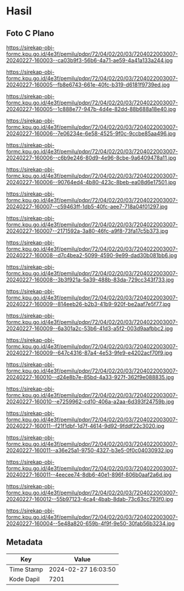 # Hasil

## Foto C Plano

https://sirekap-obj-formc.kpu.go.id/4e3f/pemilu/pdpr/72/04/02/20/03/7204022003007-20240227-160003--ca03b9f3-56b6-4a71-ae59-4a41a133a244.jpg

https://sirekap-obj-formc.kpu.go.id/4e3f/pemilu/pdpr/72/04/02/20/03/7204022003007-20240227-160005--fb8e6743-661e-40fc-b319-d6181f9739ed.jpg

https://sirekap-obj-formc.kpu.go.id/4e3f/pemilu/pdpr/72/04/02/20/03/7204022003007-20240227-160005--1c888e77-947b-4d4e-82dd-88b688a18e40.jpg

https://sirekap-obj-formc.kpu.go.id/4e3f/pemilu/pdpr/72/04/02/20/03/7204022003007-20240227-160006--7e06234e-6e58-4525-9f0c-9ccbe85aa496.jpg

https://sirekap-obj-formc.kpu.go.id/4e3f/pemilu/pdpr/72/04/02/20/03/7204022003007-20240227-160006--c6b9e246-80d9-4e96-8cbe-9a6409478a11.jpg

https://sirekap-obj-formc.kpu.go.id/4e3f/pemilu/pdpr/72/04/02/20/03/7204022003007-20240227-160006--90764ed4-4b80-423c-8beb-ea08d6e17501.jpg

https://sirekap-obj-formc.kpu.go.id/4e3f/pemilu/pdpr/72/04/02/20/03/7204022003007-20240227-160007--c59463ff-1db5-40fc-aee7-718a04f01297.jpg

https://sirekap-obj-formc.kpu.go.id/4e3f/pemilu/pdpr/72/04/02/20/03/7204022003007-20240227-160007--2171592a-3a80-46fc-a9f8-73fa17c5b373.jpg

https://sirekap-obj-formc.kpu.go.id/4e3f/pemilu/pdpr/72/04/02/20/03/7204022003007-20240227-160008--d7c4bea2-5099-4590-9e99-dad30b081bb6.jpg

https://sirekap-obj-formc.kpu.go.id/4e3f/pemilu/pdpr/72/04/02/20/03/7204022003007-20240227-160008--3b3f921a-5a39-488b-83da-729cc343f733.jpg

https://sirekap-obj-formc.kpu.go.id/4e3f/pemilu/pdpr/72/04/02/20/03/7204022003007-20240227-160009--814eeb26-b2b3-41b9-920f-be2aaf7e5f77.jpg

https://sirekap-obj-formc.kpu.go.id/4e3f/pemilu/pdpr/72/04/02/20/03/7204022003007-20240227-160009--6a301a2c-53b6-41d3-a5f2-003d9aafbbc2.jpg

https://sirekap-obj-formc.kpu.go.id/4e3f/pemilu/pdpr/72/04/02/20/03/7204022003007-20240227-160009--647c4316-87a4-4e53-9fe9-e4202acf70f9.jpg

https://sirekap-obj-formc.kpu.go.id/4e3f/pemilu/pdpr/72/04/02/20/03/7204022003007-20240227-160010--d24e8b7e-85bd-4a33-927f-362f9e088835.jpg

https://sirekap-obj-formc.kpu.go.id/4e3f/pemilu/pdpr/72/04/02/20/03/7204022003007-20240227-160010--e7259962-cd10-406a-a2aa-6d393f24759b.jpg

https://sirekap-obj-formc.kpu.go.id/4e3f/pemilu/pdpr/72/04/02/20/03/7204022003007-20240227-160011--f21f1dbf-1d7f-4614-9d92-9fddf22c3020.jpg

https://sirekap-obj-formc.kpu.go.id/4e3f/pemilu/pdpr/72/04/02/20/03/7204022003007-20240227-160011--a36e25a1-9750-4327-b3e5-0f0c04030932.jpg

https://sirekap-obj-formc.kpu.go.id/4e3f/pemilu/pdpr/72/04/02/20/03/7204022003007-20240227-160011--4eecee74-8db6-40e1-896f-806b0aaf2a6d.jpg

https://sirekap-obj-formc.kpu.go.id/4e3f/pemilu/pdpr/72/04/02/20/03/7204022003007-20240227-160012--55b97123-4ca4-4bab-8dab-73c63cc793f0.jpg

https://sirekap-obj-formc.kpu.go.id/4e3f/pemilu/pdpr/72/04/02/20/03/7204022003007-20240227-160004--5e48a820-659b-4f9f-9e50-30fab56b3234.jpg


## Metadata

| Key        | Value               |
| ---------- | ------------------- |
| Time Stamp | 2024-02-27 16:03:50 |
| Kode Dapil | 7201                |



